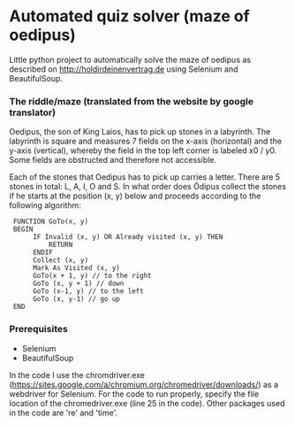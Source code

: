 # Automated quiz solver (maze of oedipus)
Little python project to automatically solve the maze of oedipus as described on http://holdirdeinenvertrag.de using Selenium and BeautifulSoup.

### The riddle/maze (translated from the website by google translator)
Oedipus, the son of King Laios, has to pick up stones in a labyrinth. The labyrinth is square and measures 7 fields on the x-axis (horizontal) and the y-axis (vertical), whereby the field in the top left corner is labeled x0 / y0. Some fields are obstructed and therefore not accessible.

Each of the stones that Oedipus has to pick up carries a letter. There are 5 stones in total: L, A, I, O and S. In what order does Ödipus collect the stones if he starts at the position (x, y) below and proceeds according to the following algorithm:

     FUNCTION GoTo(x, y)
     BEGIN
          IF Invalid (x, y) OR Already visited (x, y) THEN
              RETURN
          ENDIF
          Collect (x, y)
          Mark As Visited (x, y)
          GoTo(x + 1, y) // to the right
          GoTo (x, y + 1) // down
          GoTo (x-1, y) // to the left
          GoTo (x, y-1) // go up
     END

### Prerequisites
* Selenium 
* BeautifulSoup

In the code I use the chromdriver.exe (https://sites.google.com/a/chromium.org/chromedriver/downloads/) as a webdriver for Selenium. For the code to run properly, specify the file location of the chromedriver.exe (line 25 in the code). Other packages used in the code are 're' and 'time'. 
